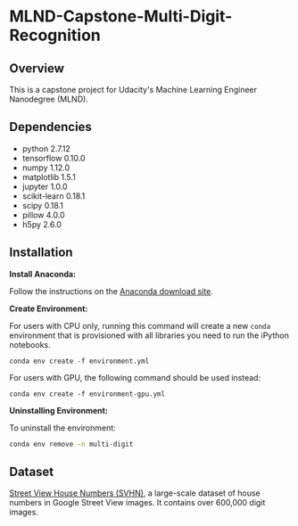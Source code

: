 # MLND-Capstone-Multi-Digit-Recognition

## Overview
This is a capstone project for Udacity's Machine Learning Engineer Nanodegree (MLND).


## Dependencies
- python 2.7.12 
- tensorflow 0.10.0  
- numpy 1.12.0
- matplotlib 1.5.1
- jupyter 1.0.0
- scikit-learn 0.18.1
- scipy 0.18.1
- pillow 4.0.0
- h5py 2.6.0


## Installation
**Install Anaconda:**

Follow the instructions on the [Anaconda download site](https://www.continuum.io/downloads).

**Create Environment:**

For users with CPU only, running this command will create a new `conda` environment that is provisioned with all libraries you need to run the iPython notebooks.

```
conda env create -f environment.yml
```

For users with GPU, the following command should be used instead:

```
conda env create -f environment-gpu.yml
```


**Uninstalling Environment:**

To uninstall the environment:

```sh
conda env remove -n multi-digit
```

## Dataset

[Street View House Numbers (SVHN)](http://ufldl.stanford.edu/housenumbers/), a large-scale dataset of house numbers in Google Street View images. It contains over 600,000 digit images.
